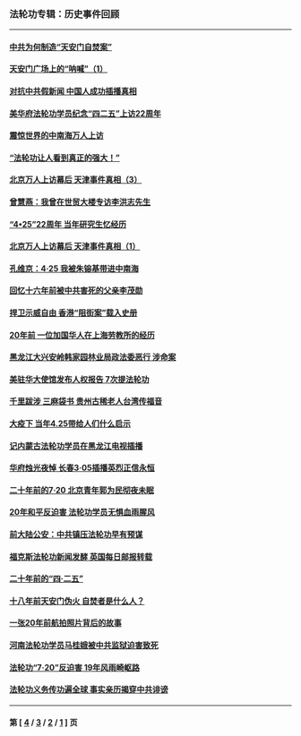 ### 法轮功专辑：历史事件回顾
---
#### [中共为何制造“天安门自焚案”](../../pages/nf5793/n13183270.md?09140430) 
#### [天安门广场上的“呐喊”（1）](../../pages/nf5793/n13105277.md?09140430) 
#### [对抗中共假新闻 中国人成功插播真相](../../pages/nf5793/n12910618.md?09140430) 
#### [美华府法轮功学员纪念“四二五”上访22周年](../../pages/nf5793/n12904445.md?09140430) 
#### [震惊世界的中南海万人上访](../../pages/nf5793/n12903976.md?09140430) 
#### [“法轮功让人看到真正的强大！”](../../pages/nf5793/n12903195.md?09140430) 
#### [北京万人上访幕后 天津事件真相（3）](../../pages/nf5793/n12902807.md?09140430) 
#### [曾慧燕：我曾在世贸大楼专访李洪志先生](../../pages/nf5793/n12898729.md?09140430) 
#### [“4•25”22周年 当年研究生忆经历](../../pages/nf5793/n12894152.md?09140430) 
#### [北京万人上访幕后 天津事件真相（1）](../../pages/nf5793/n12885174.md?09140430) 
#### [孔维京：4·25 我被朱镕基带进中南海](../../pages/nf5793/n12864987.md?09140430) 
#### [回忆十六年前被中共害死的父亲李茂勋](../../pages/nf5793/n12880270.md?09140430) 
#### [捍卫示威自由 香港“阻街案”载入史册](../../pages/nf5793/n12811245.md?09140430) 
#### [20年前 一位加国华人在上海劳教所的经历](../../pages/nf5793/n12707932.md?09140430) 
#### [黑龙江大兴安岭韩家园林业局政法委恶行 涉命案](../../pages/nf5793/n12622815.md?09140430) 
#### [美驻华大使馆发布人权报告 7次提法轮功](../../pages/nf5793/n12520541.md?09140430) 
#### [千里跋涉 三麻袋书 贵州古稀老人台湾传福音](../../pages/nf5793/n12198750.md?09140430) 
#### [大疫下 当年4.25带给人们什么启示](../../pages/nf5793/n12058565.md?09140430) 
#### [记内蒙古法轮功学员在黑龙江电视插播](../../pages/nf5793/n11699194.md?09140430) 
#### [华府烛光夜悼 长春3·05插播英烈正信永恒](../../pages/nf5793/n11397432.md?09140430) 
#### [二十年前的7·20 北京青年郭为民彻夜未眠](../../pages/nf5793/n11354195.md?09140430) 
#### [20年和平反迫害 法轮功学员无惧血雨腥风](../../pages/nf5793/n11348279.md?09140430) 
#### [前大陆公安：中共镇压法轮功早有预谋](../../pages/nf5793/n11352168.md?09140430) 
#### [福克斯法轮功新闻发酵  英国每日邮报转载](../../pages/nf5793/n11285952.md?09140430) 
#### [二十年前的“四·二五”](../../pages/nf5793/n11207639.md?09140430) 
#### [十八年前天安门伪火 自焚者是什么人？](../../pages/nf5793/n10996556.md?09140430) 
#### [一张20年前航拍照片背后的故事](../../pages/nf5793/n10693797.md?09140430) 
#### [河南法轮功学员马桂娥被中共监狱迫害致死](../../pages/nf5793/n10684974.md?09140430) 
#### [法轮功“7‧20”反迫害 19年风雨崎岖路](../../pages/nf5793/n10570834.md?09140430) 
#### [法轮功义务传功遍全球 事实亲历揭穿中共诽谤](../../pages/nf5793/n10581061.md?09140430) 

---
#### 第 [ [4](./4.md?09140430) / [3](./3.md?09140430) / [2](./2.md?09140430) / [1](./1.md?09140430) ] 页

